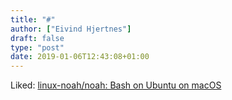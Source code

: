 ```yaml
---
title: "#"
author: ["Eivind Hjertnes"]
draft: false
type: "post"
date: 2019-01-06T12:43:08+01:00
---
```


Liked: [linux-noah/noah: Bash on
Ubuntu on macOS](https://github.com/linux-noah/noah)
